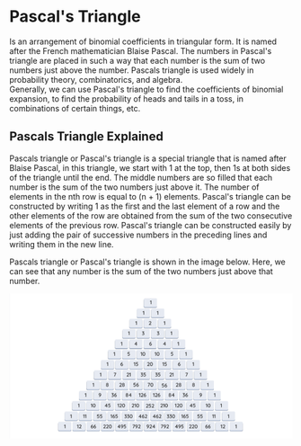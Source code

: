 # Pascal's Triangle

Is an arrangement of binomial coefficients in triangular form. It is named after the French mathematician Blaise Pascal. The numbers in Pascal's triangle are placed in such a way that each number is the sum of two numbers just above the number. Pascals triangle is used widely in probability theory, combinatorics, and algebra.<br>
Generally, we can use Pascal's triangle to find the coefficients of binomial expansion, to find the probability of heads and tails in a toss, in combinations of certain things, etc.

## Pascals Triangle Explained

Pascals triangle or Pascal's triangle is a special triangle that is named after Blaise Pascal, in this triangle, we start with 1 at the top, then 1s at both sides of the triangle until the end. The middle numbers are so filled that each number is the sum of the two numbers just above it. The number of elements in the nth row is equal to (n + 1) elements. Pascal's triangle can be constructed by writing 1 as the first and the last element of a row and the other elements of the row are obtained from the sum of the two consecutive elements of the previous row. Pascal's triangle can be constructed easily by just adding the pair of successive numbers in the preceding lines and writing them in the new line.<br>

Pascals triangle or Pascal's triangle is shown in the image below. Here, we can see that any number is the sum of the two numbers just above that number.

![image](https://github.com/Abdallah-Abdelrahman/alx-interview/blob/main/0x00-pascal_triangle/pascal_triangle.png)
